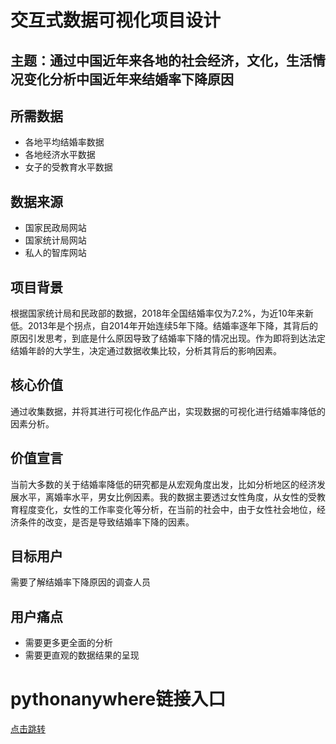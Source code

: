 # 交互式数据可视化项目设计
## 主题：通过中国近年来各地的社会经济，文化，生活情况变化分析中国近年来结婚率下降原因
## 所需数据
* 各地平均结婚率数据
* 各地经济水平数据
* 女子的受教育水平数据
## 数据来源
* 国家民政局网站
* 国家统计局网站
* 私人的智库网站

## 项目背景
根据国家统计局和民政部的数据，2018年全国结婚率仅为7.2%，为近10年来新低。2013年是个拐点，自2014年开始连续5年下降。结婚率逐年下降，其背后的原因引发思考，到底是什么原因导致了结婚率下降的情况出现。作为即将到达法定结婚年龄的大学生，决定通过数据收集比较，分析其背后的影响因素。

## 核心价值
通过收集数据，并将其进行可视化作品产出，实现数据的可视化进行结婚率降低的因素分析。

## 价值宣言
当前大多数的关于结婚率降低的研究都是从宏观角度出发，比如分析地区的经济发展水平，离婚率水平，男女比例因素。我的数据主要透过女性角度，从女性的受教育程度变化，女性的工作率变化等分析，在当前的社会中，由于女性社会地位，经济条件的改变，是否是导致结婚率下降的因素。

## 目标用户
需要了解结婚率下降原因的调查人员

## 用户痛点
* 需要更多更全面的分析
* 需要更直观的数据结果的呈现

# pythonanywhere链接入口
[点击跳转](http://chowilau.pythonanywhere.com/?)



